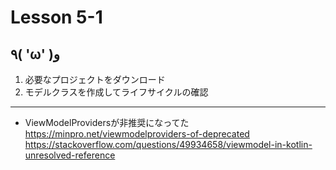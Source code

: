 # Lesson 5-1

## ٩( 'ω' )و

1. 必要なプロジェクトをダウンロード
2. モデルクラスを作成してライフサイクルの確認

--------------------------------------------------------------------------------

- ViewModelProvidersが非推奨になってた<br>
  <https://minpro.net/viewmodelproviders-of-deprecated><br>
  <https://stackoverflow.com/questions/49934658/viewmodel-in-kotlin-unresolved-reference>

